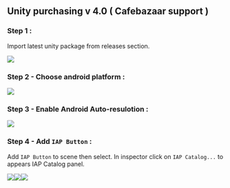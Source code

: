 ## Unity purchasing v 4.0 ( Cafebazaar support )



### Step 1 :
Import latest unity package from releases section.


<img src="https://github.com/manjav/unitypurchasing-cafebazaar/blob/main/images/Unity-package.png?raw=true"/><br/>

### Step 2 - Choose android platform :
<img src="https://github.com/manjav/unitypurchasing-cafebazaar/blob/main/images/Choose-platform.png?raw=true"/><br/>

### Step 3 - Enable Android Auto-resulotion :
<img src="https://github.com/manjav/unitypurchasing-cafebazaar/blob/main/images/Auto-resulotion.png?raw=true"/><br/>

### Step 4 - Add `IAP Button` :
Add `IAP Button` to scene then select. In inspector click on `IAP Catalog...` to appears IAP Catalog panel.

<img src="https://github.com/manjav/unitypurchasing-cafebazaar/blob/main/images/Button-add.png?raw=true"/><img src="https://github.com/manjav/unitypurchasing-cafebazaar/blob/main/images/Button-inspector.png?raw=true"/><img src="https://github.com/manjav/unitypurchasing-cafebazaar/blob/main/images/Catalog.png?raw=true"/>